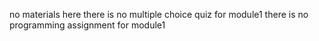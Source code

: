no materials here 
there is no multiple choice quiz for module1
there is no programming assignment for module1

